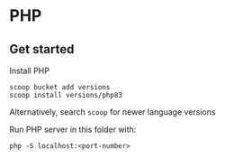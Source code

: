 # PHP

## Get started

Install PHP

```
scoop bucket add versions
scoop install versions/php83
```
Alternatively, search `scoop` for newer language versions

Run PHP server in this folder with:
```
php -S localhost:<port-number>
```
